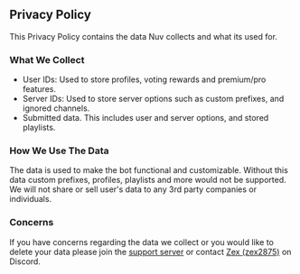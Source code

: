 ## Privacy Policy
This Privacy Policy contains the data Nuv collects and what its used for.
### What We Collect
- User IDs: Used to store profiles, voting rewards and premium/pro features.
- Server IDs: Used to store server options such as custom prefixes, and ignored channels.
- Submitted data. This includes user and server options, and stored playlists.
### How We Use The Data
The data is used to make the bot functional and customizable. Without this data custom prefixes, profiles, playlists and more would not be supported. We will not share or sell user's data to any 3rd party companies or individuals.
### Concerns
If you have concerns regarding the data we collect or you would like to delete your data please join the [support server](https://discord.gg/mHKBdEb2Rz) or contact [Zex (zex2875)](https://discord.com/users/946076031800967200) on Discord.
